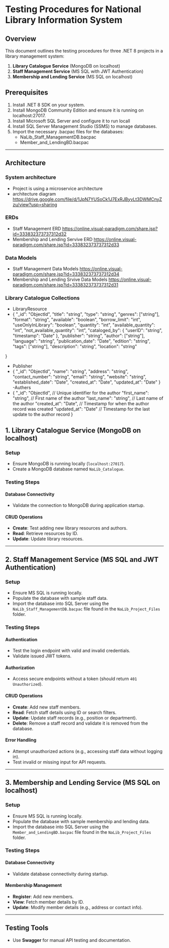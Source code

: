 # Testing Procedures for National Library Information System

## Overview
This document outlines the testing procedures for three .NET 8 projects in a library management system:

1. **Library Catalogue Service** (MongoDB on localhost)
2. **Staff Management Service** (MS SQL with JWT Authentication)
3. **Membership and Lending Service** (MS SQL on localhost)
## Prerequisites

1. Install .NET 8 SDK on your system.
2. Install MongoDB Community Edition and ensure it is running on localhost:27017.
3. Install Microsoft SQL Server and configure it to run locall
4. Install SQL Server Management Studio (SSMS) to manage databases.
5. Import the necessary .bacpac files for the databases:
   - NaLib_Staff_ManagementDB.bacpac
   - Member_and_LendingBD.bacpac

---

## Architecture
### System architecture
- Project is using a microservice architecture
- architecture diagram https://drive.google.com/file/d/1JpN7YUSoCk1J7ExRJByvLt3DWMCnyZzu/view?usp=sharing
### ERDs
- Staff Management ERD https://online.visual-paradigm.com/share.jsp?id=333832373737312d32
- Membership and Lending Servive ERD https://online.visual-paradigm.com/share.jsp?id=333832373737312d33
### Data Models
- Staff Management Data Models https://online.visual-paradigm.com/share.jsp?id=333832373737312d34
- Membership and Lending Srvive Data Models https://online.visual-paradigm.com/share.jsp?id=333832373737312d31
### Library Catalogue Collections
- LibraryResource
- {
  "_id": "ObjectId",
  "title": "string",
  "type": "string",
  "genres": ["string"],
  "format": "string",
  "available": "boolean",
  "borrow_limit": "int",
  "useOnlyInLibrary": "boolean",
  "quantity": "int",
  "available_quantity": "int",
  "not_available_quantity": "int",
  "cataloged_by": {
    "userID": "string",
    "timestamp": "Date"
  },
  "publisher": "string",
  "author": ["string"],
  "language": "string",
  "publication_date": "Date",
  "edition": "string",
  "tags": ["string"],
  "description": "string",
  "location": "string"

}
- Publisher
- {
  "_id": "ObjectId",
  "name": "string", 
  "address": "string", 
  "contact_number": "string",
  "email": "string", 
  "website": "string", 
  "established_date": "Date", 
  "created_at": "Date", 
  "updated_at": "Date" 
}
-Authers
- {
  "_id": "ObjectId", // Unique identifier for the author
  "first_name": "string", // First name of the author
  "last_name": "string", // Last name of the author
  "created_at": "Date", // Timestamp for when the author record was created
  "updated_at": "Date" // Timestamp for the last update to the author record
}


## 1. Library Catalogue Service (MongoDB on localhost)

### Setup
- Ensure MongoDB is running locally (`localhost:27017`).
- Create a MongoDB database named `NaLib_Catalogue`.

### Testing Steps

#### Database Connectivity
- Validate the connection to MongoDB during application startup.

#### CRUD Operations
- **Create**: Test adding new library resources and authors.
- **Read**: Retrieve resources by ID.
- **Update**: Update library resources.

---

## 2. Staff Management Service (MS SQL and JWT Authentication)

### Setup
- Ensure MS SQL is running locally.
- Populate the database with sample staff data.
- Import the database into SQL Server using the `NaLib_Staff_ManagementDB.bacpac` file found in the `NaLib_Project_Files` folder.

### Testing Steps

#### Authentication
- Test the login endpoint with valid and invalid credentials.
- Validate issued JWT tokens.

#### Authorization
- Access secure endpoints without a token (should return `401 Unauthorized`).

#### CRUD Operations
- **Create**: Add new staff members.
- **Read**: Fetch staff details using ID or search filters.
- **Update**: Update staff records (e.g., position or department).
- **Delete**: Remove a staff record and validate it is removed from the database.

#### Error Handling
- Attempt unauthorized actions (e.g., accessing staff data without logging in).
- Test invalid or missing input for API requests.

---

## 3. Membership and Lending Service (MS SQL on localhost)

### Setup
- Ensure MS SQL is running locally.
- Populate the database with sample membership and lending data.
- Import the database into SQL Server using the `Member_and_LendingBD.bacpac` file found in the `NaLib_Project_Files` folder.

### Testing Steps

#### Database Connectivity
- Validate database connectivity during startup.

#### Membership Management
- **Register**: Add new members.
- **View**: Fetch member details by ID.
- **Update**: Modify member details (e.g., address or contact info).

---

## Testing Tools
- Use **Swagger** for manual API testing and documentation.

